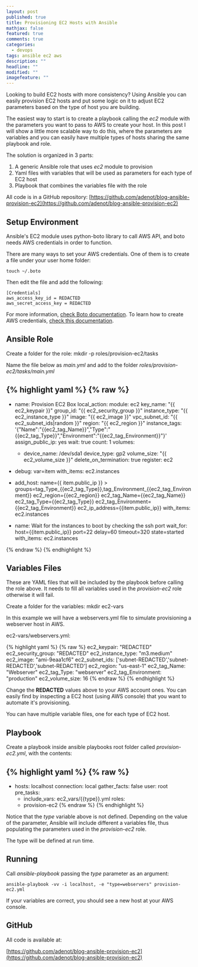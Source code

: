 ```yaml
---
layout: post
published: true
title: Provisioning EC2 Hosts with Ansible
mathjax: false
featured: true
comments: true
categories: 
  - devops
tags: ansible ec2 aws
description: ""
headline: ""
modified: ""
imagefeature: ""
---
```



Looking to build EC2 hosts with more consistency? Using Ansible you can easily provision EC2 hosts and put some logic on it to adjust EC2 parameters based on the type of host you are building.

The easiest way to start is to create a playbook calling the *ec2* module with the parameters you want to pass to AWS to create your host. In this post I will show a little more scalable way to do this, where the parameters are variables and you can easily have multiple types of hosts sharing the same playbook and role.

The solution is organized in 3 parts:

1. A generic Ansible role that uses *ec2* module to provision
2. Yaml files with variables that will be used as parameters for each type of EC2 host
3. Playbook that combines the variables file with the role

All code is in a GitHub repository: [https://github.com/adenot/blog-ansible-provision-ec2](https://github.com/adenot/blog-ansible-provision-ec2)


## Setup Environment

Ansible's EC2 module uses python-boto library to call AWS API, and boto needs AWS credentials in order to function.

There are many ways to set your AWS credentials. One of them is to create a file under your user home folder:

    touch ~/.boto

Then edit the file and add the following:

    [Credentials]
    aws_access_key_id = REDACTED
    aws_secret_access_key = REDACTED

For more information, [check Boto documentation](http://boto.readthedocs.org/en/latest/boto_config_tut.html).
To learn how to create AWS credentials, [check this documentation](http://docs.aws.amazon.com/IAM/latest/UserGuide/ManagingCredentials.html#Using_CreateAccessKey).

## Ansible Role

Create a folder for the role:
    mkdir -p roles/provision-ec2/tasks

Name the file below as *main.yml* and add to the folder *roles/provision-ec2/tasks/main.yml*

{% highlight yaml %}
{% raw %}
---
 - name: Provision EC2 Box
   local_action:
     module: ec2
     key_name: "{{ ec2_keypair }}"
     group_id: "{{ ec2_security_group }}"
     instance_type: "{{ ec2_instance_type }}"
     image: "{{ ec2_image }}"
     vpc_subnet_id: "{{ ec2_subnet_ids|random }}"
     region: "{{ ec2_region }}"
     instance_tags: '{"Name":"{{ec2_tag_Name}}","Type":"{{ec2_tag_Type}}","Environment":"{{ec2_tag_Environment}}"}'
     assign_public_ip: yes
     wait: true
     count: 1
     volumes: 
     - device_name: /dev/sda1
       device_type: gp2
       volume_size: "{{ ec2_volume_size }}"
       delete_on_termination: true
   register: ec2

 - debug: var=item
   with_items: ec2.instances

 - add_host: name={{ item.public_ip }} >
             groups=tag_Type_{{ec2_tag_Type}},tag_Environment_{{ec2_tag_Environment}}
             ec2_region={{ec2_region}} 
             ec2_tag_Name={{ec2_tag_Name}}
             ec2_tag_Type={{ec2_tag_Type}}
             ec2_tag_Environment={{ec2_tag_Environment}}
             ec2_ip_address={{item.public_ip}}
   with_items: ec2.instances

 - name: Wait for the instances to boot by checking the ssh port
   wait_for: host={{item.public_ip}} port=22 delay=60 timeout=320 state=started
   with_items: ec2.instances

{% endraw %}
{% endhighlight %}

## Variables Files

These are YAML files that will be included by the playbook before calling the role above. It needs to fill all variables used in the *provision-ec2* role otherwise it will fail.

Create a folder for the variables:
    mkdir ec2-vars
    
In this example we will have a webservers.yml file to simulate provisioning a webserver host in AWS.

ec2-vars/webservers.yml:

{% highlight yaml %}
{% raw %}
ec2_keypair: "REDACTED"
ec2_security_group: "REDACTED"
ec2_instance_type: "m3.medium"
ec2_image: "ami-9eaa1cf6"
ec2_subnet_ids: ['subnet-REDACTED','subnet-REDACTED','subnet-REDACTED']
ec2_region: "us-east-1"
ec2_tag_Name: "Webserver"
ec2_tag_Type: "webserver"
ec2_tag_Environment: "production"
ec2_volume_size: 16
{% endraw %}
{% endhighlight %}

Change the **REDACTED** values above to your AWS account ones. You can easily find by inspecting a EC2 host (using AWS console) that you want to automate it's provisioning.

You can have multiple variable files, one for each type of EC2 host.

## Playbook

Create a playbook inside ansible playbooks root folder called *provision-ec2.yml*, with the contents:

{% highlight yaml %}
{% raw %}
---
 - hosts: localhost
   connection: local
   gather_facts: false
   user: root
   pre_tasks:
    - include_vars: ec2_vars/{{type}}.yml
   roles:
    - provision-ec2 
{% endraw %}
{% endhighlight %}

Notice that the *type* variable above is not defined. Depending on the value of the parameter, Ansible will include different a variables file, thus populating the parameters used in the *provision-ec2* role.

The type will be defined at run time.

## Running

Call *ansible-playbook* passing the *type* parameter as an argument:

    ansible-playbook -vv -i localhost, -e "type=webservers" provision-ec2.yml
    
If your variables are correct, you should see a new host at your AWS console.

## GitHub

All code is available at:

[https://github.com/adenot/blog-ansible-provision-ec2](https://github.com/adenot/blog-ansible-provision-ec2)
